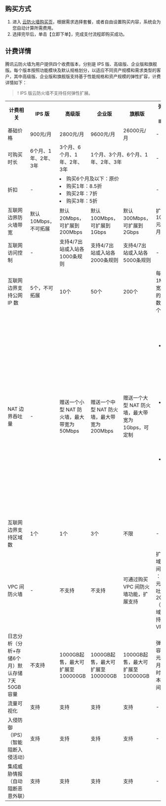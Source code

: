 
## 购买方式
1. 进入 [云防火墙购买页](https://buy.cloud.tencent.com/cfw)，根据需求选择套餐，或者自由设置购买内容，系统会为您自动计算所需费用。
2. 选择完毕后，单击【立即下单】，完成支付流程即购买成功。

## 计费详情
腾讯云防火墙为用户提供四个收费版本，分别是 IPS 版、高级版、企业版和旗舰版。每个版本按照功能模块及默认规格划分，以适应不同资产规模和需求类型的客户，其中高级版、企业版和旗舰版支持基于性能规格和资产规模的弹性扩容，计费详情如下：  
>!  IPS 版云防火墙不支持任何弹性扩展。



<table>
<tr><th>计费相关</th><th>IPS 版 </th><th>高级版 </th><th>企业版 </th><th>旗舰版</th><th>弹性扩展</br>（不包括 IPS 版）</th></tr>
<tr><td> 基础价格 </td><td>900元/月</td><td>2800元/月 </td><td>9600元/月</td><td>26000元/月</td><td>-</td></tr>
<tr><td>可购买时长</td><td>6个月、1年、2年、3年	</td><td>3个月、6个月、1年、2年、3年</td><td colspan="2">1个月、3个月、6个月、1年、2年、3年</td><td>-</td><tr>
<tr><td>折扣</td><td>-</td><td colspan="3">	<li>购买6个月及以下：原价	<li>购买1年：8.5折<li>购买2年：7折<li>购买3年：5折</td><td>-</td></tr>
<tr><td>互联网边界防火墙带宽</td><td>默认10Mbps，不可拓展</td><td>默认20Mbps，可扩展到200Mbps</td><td>默认100Mbps，可扩展到1Gbps</td><td>默认300Mbps，可扩展到2Gbps</td><td>扩展带宽100元/Mpbs/月</td></tr>
<tr><td>互联网访问控制</td><td>-</td><td>支持4/7出站或入站各1000条规则	</td><td>支持4/7出站或入站各2000条规则</td><td>支持4/7出站或入站各5000条规则</td><td>-</td></tr>
<tr><td>互联网边界支持公网 IP 数	</td><td>5个，不可拓展</td><td>10个</td><td>	50个</td><td>200个	</td><td>每扩展1Mbps带宽，支持的公网 IP 数量增加1个</td></tr>
<tr><td>NAT 边界吞吐量	</td><td>-</td><td>赠送一个小型 NAT 防火墙，最大带宽为50Mbps</td><td>	赠送一个中型 NAT 防火墙，最大带宽为200Mbps  </td><td>赠送一个大型 NAT 防火墙，最大带宽为1Gbps，可定制   </td><td><ul>NAT 防火墙拓展：<li>拓展一个区域的小型 NAT 防火墙：2000元/月</li><li>拓展一个区域的中型 NAT 防火墙：6000元/月  </li><li>拓展一个区域的大型 NAT 防火墙：20000元/月</li>  </ul>  </td></tr>
<tr><td>互联网边界支持区域数</td><td>1个</td><td>1个	</td><td>3个</td><td>	不限	</td><td>-</td></tr>
<tr> <td>VPC 间防火墙</td><td>-</td><td>不支持</td><td>	不支持</td><td>	可通过购买 VPC 间防火墙功能，扩展支持</td><td>扩容1个区域的 VPC 间防火墙 ： 10000元/月，吞吐量2Gbps（同一区域最大支持5个 VPC）</td></tr>
<tr><td>日志分析（分析+存储6个月）默认存储7天50GB容量</td><td>不支持</td><td>1000GB起售，最大可扩展至100000GB</td><td>	1000GB起售，最大可扩展至100000GB	</td><td>1000GB起售，最大可扩展至100000GB</td><td>弹性扩容：0.5元/GB/月，存储时间与版本购买时间相同</td></tr>
<tr><td>流量可视化</td><td>支持</td><td>支持</td><td>支持</td><td>支持</td><td>-</td></tr>
<tr><td>入侵防御（IPS）<br>（智能阻断入侵活动）</td><td>支持</td><td>支持</td><td>支持</td><td>支持</td><td>-</td></tr>
<tr><td>集成威胁情报<br>（自动阻断恶意外联）</td><td>支持</td><td>支持</td><td>支持</td><td>支持</td><td>-</td></tr>
</table>
